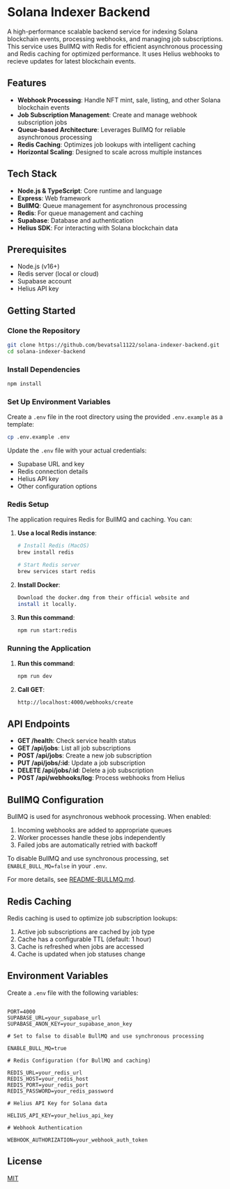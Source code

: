 # Solana Indexer Backend

A high-performance scalable backend service for indexing Solana blockchain events, processing webhooks, and managing job subscriptions. This service uses BullMQ with Redis for efficient asynchronous processing and Redis caching for optimized performance. It uses Helius webhooks to recieve updates for latest blockchain events.

## Features

- **Webhook Processing**: Handle NFT mint, sale, listing, and other Solana blockchain events
- **Job Subscription Management**: Create and manage webhook subscription jobs
- **Queue-based Architecture**: Leverages BullMQ for reliable asynchronous processing
- **Redis Caching**: Optimizes job lookups with intelligent caching
- **Horizontal Scaling**: Designed to scale across multiple instances

## Tech Stack

- **Node.js & TypeScript**: Core runtime and language
- **Express**: Web framework
- **BullMQ**: Queue management for asynchronous processing
- **Redis**: For queue management and caching
- **Supabase**: Database and authentication
- **Helius SDK**: For interacting with Solana blockchain data

## Prerequisites

- Node.js (v16+)
- Redis server (local or cloud)
- Supabase account
- Helius API key

## Getting Started

### Clone the Repository

```bash
git clone https://github.com/bevatsal1122/solana-indexer-backend.git
cd solana-indexer-backend
```

### Install Dependencies

```bash
npm install
```

### Set Up Environment Variables

Create a `.env` file in the root directory using the provided `.env.example` as a template:

```bash
cp .env.example .env
```

Update the `.env` file with your actual credentials:

- Supabase URL and key
- Redis connection details
- Helius API key
- Other configuration options

### Redis Setup

The application requires Redis for BullMQ and caching. You can:

1. **Use a local Redis instance**:

   ```bash
   # Install Redis (MacOS)
   brew install redis

   # Start Redis server
   brew services start redis
   ```

2. **Install Docker**:

   ```bash
   Download the docker.dmg from their official website and
   install it locally.
   ```

3. **Run this command**:
   ```bash
   npm run start:redis
   ```

### Running the Application

1. **Run this command**:
   ```bash
   npm run dev
   ```
2. **Call GET**:
   ```bash
   http://localhost:4000/webhooks/create
   ```

## API Endpoints

- **GET /health**: Check service health status
- **GET /api/jobs**: List all job subscriptions
- **POST /api/jobs**: Create a new job subscription
- **PUT /api/jobs/:id**: Update a job subscription
- **DELETE /api/jobs/:id**: Delete a job subscription
- **POST /api/webhooks/log**: Process webhooks from Helius

## BullMQ Configuration

BullMQ is used for asynchronous webhook processing. When enabled:

1. Incoming webhooks are added to appropriate queues
2. Worker processes handle these jobs independently
3. Failed jobs are automatically retried with backoff

To disable BullMQ and use synchronous processing, set `ENABLE_BULL_MQ=false` in your `.env`.

For more details, see [README-BULLMQ.md](README-BULLMQ.md).

## Redis Caching

Redis caching is used to optimize job subscription lookups:

1. Active job subscriptions are cached by job type
2. Cache has a configurable TTL (default: 1 hour)
3. Cache is refreshed when jobs are accessed
4. Cache is updated when job statuses change

## Environment Variables

Create a `.env` file with the following variables:

```

PORT=4000
SUPABASE_URL=your_supabase_url
SUPABASE_ANON_KEY=your_supabase_anon_key

# Set to false to disable BullMQ and use synchronous processing

ENABLE_BULL_MQ=true

# Redis Configuration (for BullMQ and caching)

REDIS_URL=your_redis_url
REDIS_HOST=your_redis_host
REDIS_PORT=your_redis_port
REDIS_PASSWORD=your_redis_password

# Helius API Key for Solana data

HELIUS_API_KEY=your_helius_api_key

# Webhook Authentication

WEBHOOK_AUTHORIZATION=your_webhook_auth_token

```

## License

[MIT](LICENSE)
```
